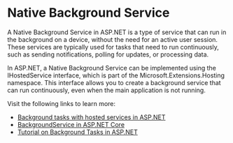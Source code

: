 # Native Background Service

A Native Background Service in ASP.NET is a type of service that can run in the background on a device, without the need for an active user session. These services are typically used for tasks that need to run continuously, such as sending notifications, polling for updates, or processing data.

In ASP.NET, a Native Background Service can be implemented using the IHostedService interface, which is part of the Microsoft.Extensions.Hosting namespace. This interface allows you to create a background service that can run continuously, even when the main application is not running.

Visit the following links to learn more:

- [Background tasks with hosted services in ASP.NET](https://learn.microsoft.com/en-us/aspnet/core/fundamentals/host/hosted-services?view=aspnetcore-7.0&tabs=visual-studio)
- [BackgroundService in ASP.NET Core](https://medium.com/@daniel.sagita/backgroundservice-for-a-long-running-work-3debe8f8d25b)
- [Tutorial on Background Tasks in ASP.NET](https://youtube.com/watch?v=rugxQIH_p3A)